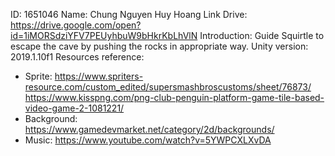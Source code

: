 ID: 1651046
Name: Chung Nguyen Huy Hoang
Link Drive: https://drive.google.com/open?id=1iMORSdziYFV7PEUyhbuW9bHkrKbLhVlN
Introduction: Guide Squirtle to escape the cave by pushing the rocks in appropriate way.
Unity version: 2019.1.10f1 
Resources reference:
- Sprite:
https://www.spriters-resource.com/custom_edited/supersmashbroscustoms/sheet/76873/
https://www.kisspng.com/png-club-penguin-platform-game-tile-based-video-game-2-1081221/	
- Background: https://www.gamedevmarket.net/category/2d/backgrounds/
- Music: https://www.youtube.com/watch?v=5YWPCXLXvDA